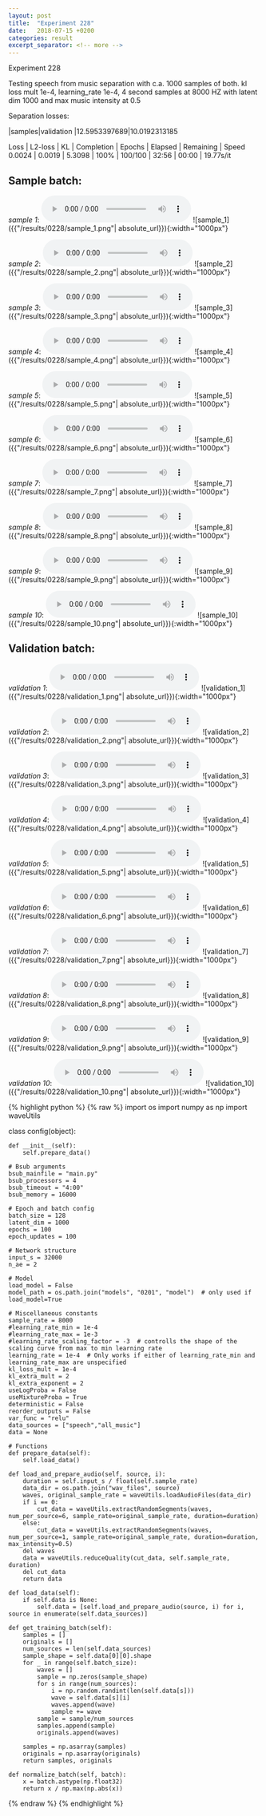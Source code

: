 ```yaml
---
layout: post
title:  "Experiment 228"
date:   2018-07-15 +0200
categories: result
excerpt_separator: <!-- more -->
---
```

Experiment 228

Testing speech from music separation with c.a. 1000 samples of both. kl loss mult 1e-4, learning_rate 1e-4, 4 second samples at 8000 HZ with latent dim 1000 and max music intensity at 0.5

Separation losses:

|samples|validation
|12.5953397689|10.0192313185

Loss | L2-loss | KL | Completion | Epochs | Elapsed | Remaining | Speed
0.0024 | 0.0019 | 5.3098 | 100% | 100/100 | 32:56 | 00:00 | 19.77s/it<!-- more -->

## **Sample batch**:
_sample 1_:
<audio src="/ResultsOverview/results/0228/sample_1.wav" controls preload></audio>
![sample_1]({{"/results/0228/sample_1.png"| absolute_url}}){:width="1000px"}

_sample 2_:
<audio src="/ResultsOverview/results/0228/sample_2.wav" controls preload></audio>
![sample_2]({{"/results/0228/sample_2.png"| absolute_url}}){:width="1000px"}

_sample 3_:
<audio src="/ResultsOverview/results/0228/sample_3.wav" controls preload></audio>
![sample_3]({{"/results/0228/sample_3.png"| absolute_url}}){:width="1000px"}

_sample 4_:
<audio src="/ResultsOverview/results/0228/sample_4.wav" controls preload></audio>
![sample_4]({{"/results/0228/sample_4.png"| absolute_url}}){:width="1000px"}

_sample 5_:
<audio src="/ResultsOverview/results/0228/sample_5.wav" controls preload></audio>
![sample_5]({{"/results/0228/sample_5.png"| absolute_url}}){:width="1000px"}

_sample 6_:
<audio src="/ResultsOverview/results/0228/sample_6.wav" controls preload></audio>
![sample_6]({{"/results/0228/sample_6.png"| absolute_url}}){:width="1000px"}

_sample 7_:
<audio src="/ResultsOverview/results/0228/sample_7.wav" controls preload></audio>
![sample_7]({{"/results/0228/sample_7.png"| absolute_url}}){:width="1000px"}

_sample 8_:
<audio src="/ResultsOverview/results/0228/sample_8.wav" controls preload></audio>
![sample_8]({{"/results/0228/sample_8.png"| absolute_url}}){:width="1000px"}

_sample 9_:
<audio src="/ResultsOverview/results/0228/sample_9.wav" controls preload></audio>
![sample_9]({{"/results/0228/sample_9.png"| absolute_url}}){:width="1000px"}

_sample 10_:
<audio src="/ResultsOverview/results/0228/sample_10.wav" controls preload></audio>
![sample_10]({{"/results/0228/sample_10.png"| absolute_url}}){:width="1000px"}

## **Validation batch**:
_validation 1_:
<audio src="/ResultsOverview/results/0228/validation_1.wav" controls preload></audio>
![validation_1]({{"/results/0228/validation_1.png"| absolute_url}}){:width="1000px"}

_validation 2_:
<audio src="/ResultsOverview/results/0228/validation_2.wav" controls preload></audio>
![validation_2]({{"/results/0228/validation_2.png"| absolute_url}}){:width="1000px"}

_validation 3_:
<audio src="/ResultsOverview/results/0228/validation_3.wav" controls preload></audio>
![validation_3]({{"/results/0228/validation_3.png"| absolute_url}}){:width="1000px"}

_validation 4_:
<audio src="/ResultsOverview/results/0228/validation_4.wav" controls preload></audio>
![validation_4]({{"/results/0228/validation_4.png"| absolute_url}}){:width="1000px"}

_validation 5_:
<audio src="/ResultsOverview/results/0228/validation_5.wav" controls preload></audio>
![validation_5]({{"/results/0228/validation_5.png"| absolute_url}}){:width="1000px"}

_validation 6_:
<audio src="/ResultsOverview/results/0228/validation_6.wav" controls preload></audio>
![validation_6]({{"/results/0228/validation_6.png"| absolute_url}}){:width="1000px"}

_validation 7_:
<audio src="/ResultsOverview/results/0228/validation_7.wav" controls preload></audio>
![validation_7]({{"/results/0228/validation_7.png"| absolute_url}}){:width="1000px"}

_validation 8_:
<audio src="/ResultsOverview/results/0228/validation_8.wav" controls preload></audio>
![validation_8]({{"/results/0228/validation_8.png"| absolute_url}}){:width="1000px"}

_validation 9_:
<audio src="/ResultsOverview/results/0228/validation_9.wav" controls preload></audio>
![validation_9]({{"/results/0228/validation_9.png"| absolute_url}}){:width="1000px"}

_validation 10_:
<audio src="/ResultsOverview/results/0228/validation_10.wav" controls preload></audio>
![validation_10]({{"/results/0228/validation_10.png"| absolute_url}}){:width="1000px"}


{% highlight python %}
{% raw %}
import os
import numpy as np
import waveUtils


class config(object):

	def __init__(self):
		self.prepare_data()

	# Bsub arguments
	bsub_mainfile = "main.py"
	bsub_processors = 4
	bsub_timeout = "4:00"
	bsub_memory = 16000

	# Epoch and batch config
	batch_size = 128
	latent_dim = 1000
	epochs = 100
	epoch_updates = 100

	# Network structure
	input_s = 32000
	n_ae = 2

	# Model
	load_model = False
	model_path = os.path.join("models", "0201", "model")  # only used if load_model=True

	# Miscellaneous constants
	sample_rate = 8000
	#learning_rate_min = 1e-4
	#learning_rate_max = 1e-3
	#learning_rate_scaling_factor = -3  # controlls the shape of the scaling curve from max to min learning rate
	learning_rate = 1e-4  # Only works if either of learning_rate_min and learning_rate_max are unspecified
	kl_loss_mult = 1e-4
	kl_extra_mult = 2
	kl_extra_exponent = 2
	useLogProba = False
	useMixtureProba = True
	deterministic = False
	reorder_outputs = False
	var_func = "relu"
	data_sources = ["speech","all_music"]
	data = None

	# Functions
	def prepare_data(self):
		self.load_data()

	def load_and_prepare_audio(self, source, i):
		duration = self.input_s / float(self.sample_rate)
		data_dir = os.path.join("wav_files", source)
		waves, original_sample_rate = waveUtils.loadAudioFiles(data_dir)
		if i == 0:
			cut_data = waveUtils.extractRandomSegments(waves, num_per_source=6, sample_rate=original_sample_rate, duration=duration)
		else:
			cut_data = waveUtils.extractRandomSegments(waves, num_per_source=1, sample_rate=original_sample_rate, duration=duration, max_intensity=0.5)
		del waves
		data = waveUtils.reduceQuality(cut_data, self.sample_rate, duration)
		del cut_data
		return data

	def load_data(self):
		if self.data is None:
			self.data = [self.load_and_prepare_audio(source, i) for i, source in enumerate(self.data_sources)]

	def get_training_batch(self):
		samples = []
		originals = []
		num_sources = len(self.data_sources)
		sample_shape = self.data[0][0].shape
		for _ in range(self.batch_size):
			waves = []
			sample = np.zeros(sample_shape)
			for s in range(num_sources):
				i = np.random.randint(len(self.data[s]))
				wave = self.data[s][i]
				waves.append(wave)
				sample += wave
			sample = sample/num_sources
			samples.append(sample)
			originals.append(waves)

		samples = np.asarray(samples)
		originals = np.asarray(originals)
		return samples, originals

	def normalize_batch(self, batch):
		x = batch.astype(np.float32)
		return x / np.max(np.abs(x))

{% endraw %}
{% endhighlight %}

